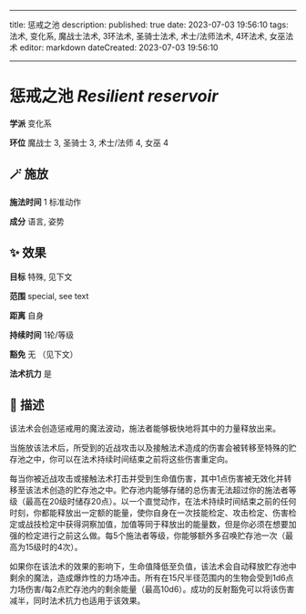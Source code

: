 
---
title: 惩戒之池
description: 
published: true
date: 2023-07-03 19:56:10
tags: 法术, 变化系, 魔战士法术, 3环法术, 圣骑士法术, 术士/法师法术, 4环法术, 女巫法术
editor: markdown
dateCreated: 2023-07-03 19:56:10

---

# **惩戒之池** *Resilient reservoir*

**学派** 变化系 

**环位** 魔战士 3, 圣骑士 3, 术士/法师 4, 女巫 4

## 🪄 施放

**施法时间** 1 标准动作

**成分** 语言, 姿势

## ✨ 效果 

**目标** 特殊, 见下文 

**范围** special, see text

**距离** 自身  

**持续时间** 1轮/等级 

**豁免** 无 （见下文）

**法术抗力** 是

## 📖 描述

该法术会创造惩戒用的魔法波动，施法者能够极快地将其中的力量释放出来。

当施放该法术后，所受到的近战攻击以及接触法术造成的伤害会被转移至特殊的贮存池之中，你可以在法术持续时间结束之前将这些伤害重定向。

每当你被近战攻击或接触法术打击并受到生命值伤害，其中1点伤害被无效化并转移至该法术创造的贮存池之中。贮存池内能够存储的总伤害无法超过你的施法者等级（最高在20级时储存20点）。以一个直觉动作，在法术持续时间结束之前的任何时刻，你都能释放出一定额的能量，使你自身在一次技能检定、攻击检定、伤害检定或战技检定中获得洞察加值，加值等同于释放出的能量数，但是你必须在想要加强的检定进行之前这么做。每5个施法者等级，你能够额外多召唤贮存池一次（最高为15级时的4次）。

如果你在该法术的效果的影响下，生命值降低至负值，该法术会自动释放贮存池中剩余的魔法，造成爆炸性的力场冲击。所有在15尺半径范围内的生物会受到1d6点力场伤害/每2点贮存池内的剩余能量（最高10d6）。成功的反射豁免可以将该伤害减半，同时法术抗力也适用于该效果。
    